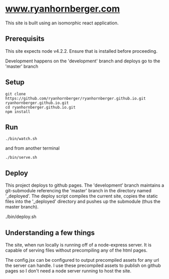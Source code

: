 # www.ryanhornberger.com

This site is built using an isomorphic react application.

## Prerequisits

This site expects node v4.2.2. Ensure that is installed before proceeding.

Development happens on the 'development' branch and deploys go to the 'master' branch

## Setup

    git clone https://github.com/ryanhornberger/ryanhornberger.github.io.git ryanhornberger.github.io.git
    cd ryanhornberger.github.io.git
    npm install

## Run

    ./bin/watch.sh

and from another terminal

    ./bin/serve.sh

## Deploy

This project deploys to github pages. The 'development' branch maintains a git-submodule referencing the 'master' 
branch in the directory named '_deployed'. The deploy script compiles the current site, copies the static files
into the '_deployed' directory and pushes up the submodule (thus the master branch).

  ./bin/deploy.sh
  
## Understanding a few things

The site, when run locally is running off of a node-express server. It is capable of serving files without precompiling
any of the html pages.

The config.jsx can be configured to output precompiled assets for any url the server can handle. I use these precompiled
assets to publish on github pages so I don't need a node server running to host the site.
